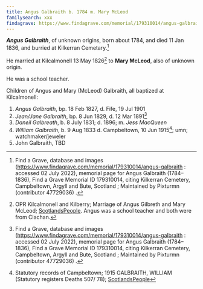 ```yaml
---
title: Angus Galbraith b. 1784 m. Mary McLeod
familysearch: xxx
findagrave: https://www.findagrave.com/memorial/179310014/angus-galbraith
---
```

***Angus Galbraith***, of unknown origins, born about 1784, and died 11 Jan 1836, and burried at Kilkerran Cemetary.[^burial]

He married at Kilcalmonell 13 May 1826[^marriage] to **Mary McLeod**, also of unknown origin.

He was a school teacher.

Children of Angus and Mary (McLeod) Galbraith, all baptized at Kilcalmonell:

1. *Angus Galbraith*, bp. 18 Feb 1827, d. Fife, 19 Jul 1901
2. *Jean/Jane Galbraith*, bp. 8 Jun 1829, d. 12 Mar 1891[^burial]
3. *Daneil Galbreath*, b. 8 July 1831; d. 1896; m. *Jess MacQueen*
4. *William Galbraith*, b. 9 Aug 1833 d. Campbeltown, 10 Jun 1915[^william-death]; umn; watchmaker/jeweler
5. John Galbraith, TBD

[^marriage]: OPR Kilcalmonell and Kilberry; Marriage of Angus Gilbreth and Mary McLeod; [ScotlandsPeople](https://www.scotlandspeople.gov.uk/view-image/nrs_opr_records/8480524?image=219).  Angus was a school teacher and both were from Clachan.

[^burial]: Find a Grave, database and images (https://www.findagrave.com/memorial/179310014/angus-galbraith : accessed 02 July 2022), memorial page for Angus Galbraith (1784–1836), Find a Grave Memorial ID 179310014, citing Kilkerran Cemetery, Campbeltown, Argyll and Bute, Scotland ; Maintained by Pixturmn (contributor 47729036) .

[^william-death]: Statutory records of Campbeltown; 1915 GALBRAITH, WILLIAM (Statutory registers Deaths 507/ 78); [ScotlandsPeople](https://www.scotlandspeople.gov.uk/view-image/nrs_stat_deaths/6805754)


